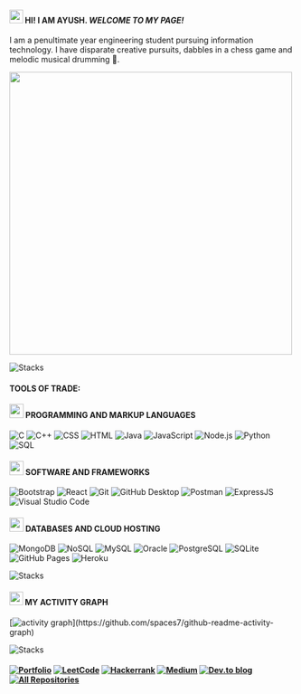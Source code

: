 #### <img src="https://github.githubassets.com/images/mona-whisper.gif" height="24"/>  HI! I AM AYUSH. *WELCOME TO MY PAGE!*
 I am a penultimate year engineering student pursuing information technology. I have disparate creative pursuits, dabbles in a chess game and melodic musical drumming :drum:. 
 
<img src="https://github.com/spaces7/spaces7/blob/main/assets/spaces-anime.gif" width="500" height="500">

![Stacks](https://readme-typing-svg.demolab.com/?lines=───────────────────────────+────────────────+────────)
#### TOOLS OF TRADE:  
#### <img src="https://media3.giphy.com/media/ln7z2eWriiQAllfVcn/200w.webp" width="25"> PROGRAMMING AND MARKUP LANGUAGES 

<p>
<img alt="C" src="https://custom-icon-badges.demolab.com/badge/C-03599C.svg?logo=c-in-hexagon&logoColor=white">
<img alt="C++" src="https://custom-icon-badges.demolab.com/badge/C++-9C033A.svg?logo=cpp2&logoColor=white">
<img alt="CSS" src="https://img.shields.io/badge/CSS-1572B6.svg?logo=css3&logoColor=white">
<img alt="HTML" src="https://img.shields.io/badge/HTML-E34F26.svg?logo=html5&logoColor=white">
<img alt="Java" src="https://custom-icon-badges.demolab.com/badge/Java-007396.svg?logo=java&logoColor=white">
<img alt="JavaScript" src="https://img.shields.io/badge/JavaScript-F7DF1E.svg?logo=javascript&logoColor=black">
<img alt="Node.js" src="https://img.shields.io/badge/Node.js-43853D.svg?logo=node.js&logoColor=white">
<img alt="Python" src="https://img.shields.io/badge/Python-14354C.svg?logo=python&logoColor=white">
<img alt="SQL" src="https://custom-icon-badges.demolab.com/badge/SQL-025E8C.svg?logo=database&logoColor=white">
</p>

#### <img src="https://i.giphy.com/media/eNAsjO55tPbgaor7ma/200w.webp" width="25"> SOFTWARE AND FRAMEWORKS 

<p>
<img alt="Bootstrap" src="https://img.shields.io/badge/Bootstrap-7952B3.svg?logo=bootstrap&logoColor=white">
<img alt="React" src="https://img.shields.io/badge/React-20232a.svg?logo=react&logoColor=%2361DAFB">
<img alt="Git" src="https://img.shields.io/badge/Git-F05033.svg?logo=git&logoColor=white">
<img alt="GitHub Desktop" src="https://img.shields.io/badge/GitHub%20Desktop-8034A9.svg?logo=github&logoColor=white">
<img alt="Postman" src="https://img.shields.io/badge/Postman-FF6C37?logo=postman&logoColor=white">
<img alt="ExpressJS" src="https://img.shields.io/badge/ExpressJS-20232a.svg?logo=express&logoColor=%2361DAFB">
<img alt="Visual Studio Code" src="https://img.shields.io/badge/Visual%20Studio%20Code-0078d7.svg?logo=visual-studio-code&logoColor=white">
</p>


#### <img src="https://i.giphy.com/media/KzJkzjggfGN5Py6nkT/200.webp" width="25"> DATABASES AND CLOUD HOSTING 

<p>
<img alt="MongoDB" src="https://img.shields.io/badge/MongoDB-F7DF1E.svg?logo=mongodb&logoColor=black">
<img alt="NoSQL" src ="https://img.shields.io/badge/NoSQL-4ea94b.svg?logo=nosql&logoColor=white">
<img alt="MySQL" src="https://img.shields.io/badge/MySQL-00f.svg?logo=mysql&logoColor=white">
<img alt="Oracle" src ="https://img.shields.io/badge/Oracle-F00000.svg?logo=oracle&logoColor=white">
<img alt="PostgreSQL" src ="https://img.shields.io/badge/PostgreSQL-316192.svg?logo=postgresql&logoColor=white">
<img alt="SQLite" src ="https://img.shields.io/badge/SQLite-07405e.svg?logo=sqlite&logoColor=white">
<img alt="GitHub Pages" src="https://img.shields.io/badge/GitHub%20Pages-327FC7.svg?logo=github&logoColor=white">
<img alt="Heroku" src="https://img.shields.io/badge/Heroku-430098.svg?logo=heroku&logoColor=white">
</p>

![Stacks](https://readme-typing-svg.demolab.com/?lines=───────────────────────────+────────────────+────────)

#### <img src="https://github.com/spaces7/spaces7/blob/main/assets/activity-anime.gif" height="24"> MY ACTIVITY GRAPH

[![activity graph](https://activity-graph.herokuapp.com/graph?username=spaces7&theme=react-dark&hide_border=true&hide_title=true&")](https://github.com/spaces7/github-readme-activity-graph)

![Stacks](https://readme-typing-svg.demolab.com/?lines=───────────────────────────+────────────────+────────)

#### <a href="https://spaces7.github.io/portfolio/">![Portfolio](https://img.shields.io/badge/portfolio-14354C.svg?style=for-the-badge&logo=github&logoColor=white)</a> <a href="https://leetcode.com/spaces-/">![LeetCode](https://img.shields.io/badge/LeetCode-12100E?style=for-the-badge&logo=LeetCode&logoColor=#d16c06)</a> <a href="https://www.hackerrank.com/spaces_/">![Hackerrank](https://img.shields.io/badge/-Hackerrank-43853D?style=for-the-badge&logo=HackerRank&logoColor=white)</a> <a href="https://shayush-007.medium.com/">![Medium](https://img.shields.io/badge/Medium-12100E?style=for-the-badge&logo=medium&logoColor=white)</a> <a href="https://dev.to/spaces7/">![Dev.to blog](https://img.shields.io/badge/dev.to-0A0A0A?style=for-the-badge&logo=dev.to&logoColor=white)</a> <a href="https://github.com/spaces7?tab=repositories"><img alt="All Repositories" title="All Repositories" src="https://custom-icon-badges.demolab.com/badge/-Click%20Here%20For%20All%20My%20Forks-14354C?style=for-the-badge&logoColor=white&logo=fork"/></a>
